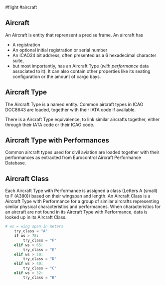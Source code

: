 #flight #aircraft
## Aircraft
An Aircraft is entity that reprensent a precise frame.
An aircraft has
- A registration
- An optional initial registration or serial number
- An ICAO24 bit address, often presented as a 6 hexadecimal character suite,
- but most importantly, has an Aircraft Type (*with performance* data associated to it).
It can also contain other properties like its seating configuration or the amount of cargo bays.


## Aircraft Type
The Aircraft Type is a named entity.
Common aircraft types in ICAO DOC8643 are loaded, together with their IATA code if available.

There is a Aircraft Type equivalence, to link similar aircrafts together, either through their IATA code or their ICAO code.

## Aircraft Type with Performances
Common aircraft types used for civil aviation are loaded together with their performances as extracted from Eurocontrol Aircraft Performance Database.


## Aircraft Class
Each Aircraft Type with Performance is assigned a class (Letters A (small) to F (A380)) based on their wingspan and length.
An Aircraft Class is a Aircraft Type with Performance for a group of similar aircrafts representing similar physical characteristics and performances.
When characteristics for an aircraft are not found in its Aircraft Type with Performance, data is looked up in its Aircraft Class.

```python
# ws = wing span in meters
    try_class = "A"
    if ws > 78:
        try_class = "F"
    elif ws > 65:
        try_class = "E"
    elif ws > 50:
        try_class = "D"
    elif ws > 40:
        try_class = "C"
    elif ws > 32:
        try_class = "B"
```
